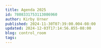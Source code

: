 ```yaml
---
title: Agenda 2025
id: 7808331753113086960
author: Kirby Urner
published: 2024-11-30T07:39:00.004-08:00
updated: 2024-12-03T17:14:56.855-08:00
blog: control_room
tags: 
---
```


[](https://blogger.googleusercontent.com/img/b/R29vZ2xl/AVvXsEhViTzKRPz37x6_MImESVDCp_GSy78ejgC2zXYQaVQB5itc3WGFQaVVJojws65THjJjAwZFdz2RV0a7x2dXymYuEe7x7h09zapzj0ikhZ2_WukScybm2NYiC5XW7usmS3iqvEje_sursM-wEiWm3B9YxuQfH4rFNZUP8PCVn0OUBsgC6zuyx0Bx/s758/IMG_0389.jpeg)[](https://blogger.googleusercontent.com/img/b/R29vZ2xl/AVvXsEjHARlSx9-hYdyvWjxgMg883AeWLtCHrYF1rlv0xjK4qApBcamjee8z0u3UFP3ZqDpAvprciDGvB3r3DpIfToZyxTihjaer6giTFRdDFszcvmpcCO_y_Cw_hlW7Y6pOkrblSsf6HJWefCp9AStsRqWPkE1RWuiGej_R1e06Xz9eDmR8TOdj79kW/s640/IMG_0390.png)[](https://blogger.googleusercontent.com/img/b/R29vZ2xl/AVvXsEiBhz8TK2m5d_I1k9Vl-eLoOf-9uD1c5l9JOnLc6LTKiiZT0ozpKcRz40n6s27GMIB9F_cdbBPx8L9lhU9Vl6kDZXO_uHjd74YoEHHHDfv_wCC1oMazjTYxqwOXcGgzSD3BdUOZJp-3N_iiRbHGpdEOrgMMvejbIwwd-MSDvn4VeC4TAwdfK6n7/s2028/IMG_0391.jpeg)[](https://blogger.googleusercontent.com/img/b/R29vZ2xl/AVvXsEisIby5j64J_NI4hBtgnhKP2_wgC9QipEb9Lq1dZ3JqjU_7eDJEzIzzAGNbEzUVFVgQgHE7hrQG5HZM8f3ccSTXeN1-7B1Y0z3C6toIgIg2YmOo2etIpE_7DMpKuWIU3pN5b0n4sfhAKW5pdjf7uwVOkrLCbKMq_Kv2GXFWjElGyy5NIrloBqcd/s1555/IMG_0392.jpeg)